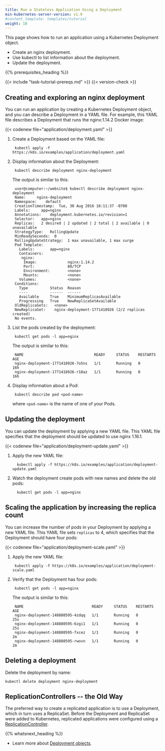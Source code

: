 ```yaml
---
title: Run a Stateless Application Using a Deployment
min-kubernetes-server-version: v1.9
#content_template: templates/tutorial
weight: 10
---
```


<!-- overview -->

This page shows how to run an application using a Kubernetes Deployment object.




<!-- objectives -->

* Create an nginx deployment.
* Use kubectl to list information about the deployment.
* Update the deployment.




{{% prerequisites_heading %}}

{{< include "task-tutorial-prereqs.md" >}} {{< version-check >}}




<!-- lesson content -->

## Creating and exploring an nginx deployment

You can run an application by creating a Kubernetes Deployment object, and you
can describe a Deployment in a YAML file. For example, this YAML file describes
a Deployment that runs the nginx:1.14.2 Docker image:

{{< codenew file="application/deployment.yaml" >}}


1. Create a Deployment based on the YAML file:

        kubectl apply -f https://k8s.io/examples/application/deployment.yaml

1. Display information about the Deployment:

        kubectl describe deployment nginx-deployment

    The output is similar to this:

        user@computer:~/website$ kubectl describe deployment nginx-deployment
        Name:     nginx-deployment
        Namespace:    default
        CreationTimestamp:  Tue, 30 Aug 2016 18:11:37 -0700
        Labels:     app=nginx
        Annotations:    deployment.kubernetes.io/revision=1
        Selector:   app=nginx
        Replicas:   2 desired | 2 updated | 2 total | 2 available | 0 unavailable
        StrategyType:   RollingUpdate
        MinReadySeconds:  0
        RollingUpdateStrategy:  1 max unavailable, 1 max surge
        Pod Template:
          Labels:       app=nginx
          Containers:
           nginx:
            Image:              nginx:1.14.2
            Port:               80/TCP
            Environment:        <none>
            Mounts:             <none>
          Volumes:              <none>
        Conditions:
          Type          Status  Reason
          ----          ------  ------
          Available     True    MinimumReplicasAvailable
          Progressing   True    NewReplicaSetAvailable
        OldReplicaSets:   <none>
        NewReplicaSet:    nginx-deployment-1771418926 (2/2 replicas created)
        No events.

1. List the pods created by the deployment:

        kubectl get pods -l app=nginx

    The output is similar to this:

        NAME                                READY     STATUS    RESTARTS   AGE
        nginx-deployment-1771418926-7o5ns   1/1       Running   0          16h
        nginx-deployment-1771418926-r18az   1/1       Running   0          16h

1. Display information about a Pod:

        kubectl describe pod <pod-name>

    where `<pod-name>` is the name of one of your Pods.

## Updating the deployment

You can update the deployment by applying a new YAML file. This YAML file
specifies that the deployment should be updated to use nginx 1.16.1.

{{< codenew file="application/deployment-update.yaml" >}}

1. Apply the new YAML file:

         kubectl apply -f https://k8s.io/examples/application/deployment-update.yaml

1. Watch the deployment create pods with new names and delete the old pods:

         kubectl get pods -l app=nginx

## Scaling the application by increasing the replica count

You can increase the number of pods in your Deployment by applying a new YAML
file. This YAML file sets `replicas` to 4, which specifies that the Deployment
should have four pods:

{{< codenew file="application/deployment-scale.yaml" >}}

1. Apply the new YAML file:

        kubectl apply -f https://k8s.io/examples/application/deployment-scale.yaml

1. Verify that the Deployment has four pods:

        kubectl get pods -l app=nginx

    The output is similar to this:

        NAME                               READY     STATUS    RESTARTS   AGE
        nginx-deployment-148880595-4zdqq   1/1       Running   0          25s
        nginx-deployment-148880595-6zgi1   1/1       Running   0          25s
        nginx-deployment-148880595-fxcez   1/1       Running   0          2m
        nginx-deployment-148880595-rwovn   1/1       Running   0          2m

## Deleting a deployment

Delete the deployment by name:

    kubectl delete deployment nginx-deployment

## ReplicationControllers -- the Old Way

The preferred way to create a replicated application is to use a Deployment,
which in turn uses a ReplicaSet. Before the Deployment and ReplicaSet were
added to Kubernetes, replicated applications were configured using a
[ReplicationController](/docs/concepts/workloads/controllers/replicationcontroller/).




{{% whatsnext_heading %}}

* Learn more about [Deployment objects](/docs/concepts/workloads/controllers/deployment/).




